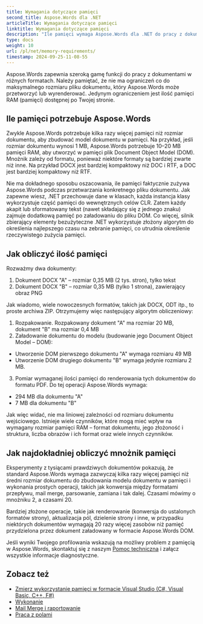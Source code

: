 ```yaml
---
title: Wymagania dotyczące pamięci
second_title: Aspose.Words dla .NET
articleTitle: Wymagania dotyczące pamięci
linktitle: Wymagania dotyczące pamięci
description: "Ile pamięci wymaga Aspose.Words dla .NET do pracy z dokumentami? Poznaj szczegóły."
type: docs
weight: 10
url: /pl/net/memory-requirements/
timestamp: 2024-09-25-11-08-55
---
```


Aspose.Words zapewnia szeroką gamę funkcji do pracy z dokumentami w różnych formatach. Należy pamiętać, że nie ma ograniczeń co do maksymalnego rozmiaru pliku dokumentu, który Aspose.Words może przetworzyć lub wyrenderować. Jedynym ograniczeniem jest ilość pamięci RAM (pamięci) dostępnej po Twojej stronie.

## Ile pamięci potrzebuje Aspose.Words

Zwykle Aspose.Words potrzebuje kilka razy więcej pamięci niż rozmiar dokumentu, aby zbudować model dokumentu w pamięci. Na przykład, jeśli rozmiar dokumentu wynosi 1 MB, Aspose.Words potrzebuje 10–20 MB pamięci RAM, aby utworzyć w pamięci plik Document Object Model (DOM). Mnożnik zależy od formatu, ponieważ niektóre formaty są bardziej zwarte niż inne. Na przykład DOCX jest bardziej kompaktowy niż DOC i RTF, a DOC jest bardziej kompaktowy niż RTF.

Nie ma dokładnego sposobu oszacowania, ile pamięci faktycznie zużywa Aspose.Words podczas przetwarzania konkretnego pliku dokumentu. Jak zapewne wiesz, .NET przechowuje dane w klasach, każda instancja klasy wykorzystuje część pamięci do wewnętrznych celów CLR. Zatem każdy akapit lub sformatowany tekst (nawet składający się z jednego znaku) zajmuje dodatkową pamięć po załadowaniu do pliku DOM. Co więcej, silnik zbierający elementy bezużyteczne .NET wykorzystuje złożony algorytm do określenia najlepszego czasu na zebranie pamięci, co utrudnia określenie rzeczywistego zużycia pamięci.

## Jak obliczyć ilość pamięci

Rozważmy dwa dokumenty:

1. Dokument DOCX "A" – rozmiar 0,35 MB (2 tys. stron), tylko tekst
2. Dokument DOCX "B" – rozmiar 0,35 MB (tylko 1 strona), zawierający obraz PNG

Jak wiadomo, wiele nowoczesnych formatów, takich jak DOCX, ODT itp., to proste archiwa ZIP. Otrzymujemy więc następujący algorytm obliczeniowy:
1. Rozpakowanie. Rozpakowany dokument "A" ma rozmiar 20 MB, dokument "B" ma rozmiar 0,4 MB
2. Załadowanie dokumentu do modelu (budowanie jego Document Object Model – DOM):
* Utworzenie DOM pierwszego dokumentu "A" wymaga rozmiaru 49 MB
* Utworzenie DOM drugiego dokumentu "B" wymaga jedynie rozmiaru 2 MB.
3. Pomiar wymaganej ilości pamięci do renderowania tych dokumentów do formatu PDF. Do tej operacji Aspose.Words wymaga:
  * 294 MB dla dokumentu "A"
  * 7 MB dla dokumentu "B"

Jak więc widać, nie ma liniowej zależności od rozmiaru dokumentu wejściowego. Istnieje wiele czynników, które mogą mieć wpływ na wymagany rozmiar pamięci RAM – format dokumentu, jego złożoność i struktura, liczba obrazów i ich format oraz wiele innych czynników.

## Jak najdokładniej obliczyć mnożnik pamięci

Eksperymenty z tysiącami prawdziwych dokumentów pokazują, że standard Aspose.Words wymaga zazwyczaj kilka razy więcej pamięci niż średni rozmiar dokumentu do zbudowania modelu dokumentu w pamięci i wykonania prostych operacji, takich jak konwersja między formatami przepływu, mail merge, parsowanie, zamiana i tak dalej. Czasami mówimy o mnożniku 2, a czasami 20.

Bardziej złożone operacje, takie jak renderowanie (konwersja do ustalonych formatów strony), aktualizacja pól, dzielenie strony i inne, w przypadku niektórych dokumentów wymagają 20 razy więcej zasobów niż pamięć przydzielona przez dokument załadowany w formacie Aspose.Words DOM.

Jeśli wyniki Twojego profilowania wskazują na możliwy problem z pamięcią w Aspose.Words, skontaktuj się z naszym [Pomoc techniczna](/words/pl/net/technical-support/) i załącz wszystkie informacje diagnostyczne.

## Zobacz też

* [Zmierz wykorzystanie pamięci w formacie Visual Studio (C#, Visual Basic, C++, F#)](https://learn.microsoft.com/en-us/visualstudio/profiling/memory-usage?view=vs-2022)
* [Wykonanie](/words/pl/net/rendering/)
* [Mail Merge i raportowanie](/words/net/mail-merge-and-reporting/)
* [Praca z polami](/words/pl/net/working-with-fields/)
